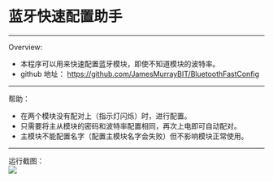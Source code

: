 # 蓝牙快速配置助手  
---------  
Overview:
* 本程序可以用来快速配置蓝牙模块，即使不知道模块的波特率。
* github 地址： <https://github.com/JamesMurrayBIT/BluetoothFastConfig>  
---------  
帮助：  
* 在两个模块没有配对上（指示灯闪烁）时，进行配置。  
* 只需要将主从模块的密码和波特率配置相同，再次上电即可自动配对。  
* 主模块不能配置名字（配置主模块名字会失败）但不影响模块正常使用。  
---------  
运行截图：  
![](https://github.com/JamesMurrayBIT/BluetoothFastConfig/blob/master/shot.png?raw=true)

